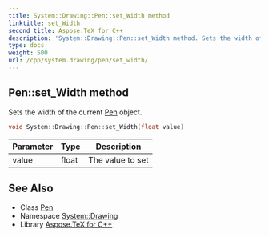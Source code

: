 ```yaml
---
title: System::Drawing::Pen::set_Width method
linktitle: set_Width
second_title: Aspose.TeX for C++
description: 'System::Drawing::Pen::set_Width method. Sets the width of the current Pen object in C++.'
type: docs
weight: 500
url: /cpp/system.drawing/pen/set_width/
---
```

## Pen::set_Width method


Sets the width of the current [Pen](../) object.

```cpp
void System::Drawing::Pen::set_Width(float value)
```


| Parameter | Type | Description |
| --- | --- | --- |
| value | float | The value to set |

## See Also

* Class [Pen](../)
* Namespace [System::Drawing](../../)
* Library [Aspose.TeX for C++](../../../)
